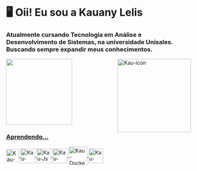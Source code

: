 <h1> 🖥 Oii! Eu sou a Kauany Lelis </h1>
<h3> Atualmente cursando Tecnologia em Análise e Desenvolvimento de Sistemas, na universidade Unisales. Buscando sempre expandir meus conhecimentos. </h3>

<div>
  <a href="https://beacons.ai/KauLelis">
  <img height="180em" src="https://github-readme-stats.vercel.app/api?username=KauLelis&show_icons=true&theme=nord&include_all_commits=true&count_private=true"/>
  <img align="right" alt="Kau-icon" heigth="250" width="200" src="https://cdn.discordapp.com/attachments/1225949939746603031/1225950102338801707/download20240304002055_1.png?ex=6622fe01&is=66108901&hm=a0cc3ce53cc40bd5eb7739460471d3e154cf13d621e0f4caea814e1f23cfddf3&">
</div>
    
<div>
  <h3> Aprendendo... </h3>

  <img align="center" alt="Kau-CSS" height="35" width="35" src="https://cdn.discordapp.com/attachments/1225949939746603031/1225950433282097222/image.png?ex=6622fe50&is=66108950&hm=a2658adff0e955dbee69558c423b6ca70a35dca6e9ad57be7ccfc1224f335c8d&">  
  
  <img align="center" alt="Kau-HTML" height="40" width="40" src="https://cdn.discordapp.com/attachments/1225949939746603031/1225950470410076231/image.png?ex=6622fe59&is=66108959&hm=d5bf7cf6fdc7fefad41319dd8c47b1550c1ef3722a785af4e24864927a140859&">
  
  <img align="center" alt="Kau-Js" height="40" width="40" src="https://cdn.discordapp.com/attachments/1225949939746603031/1225950504341999706/image.png?ex=6622fe61&is=66108961&hm=71773c86e162d727c7b480c5a32bc6a7faa5793a9f4109b0f95b987b24aa5ff7&">
  
  <img align="center" alt="Kau-Java" height="40" width="40" src="https://cdn.discordapp.com/attachments/1225949939746603031/1225950537267286026/image.png?ex=6622fe69&is=66108969&hm=53f057a020754ef480027469ed5cd19b4e8deb6a59f29c4b77a9ee453a94b014&">
  
  <img align="center" alt="Kau-Docker" height="50" width="50" src="https://cdn.discordapp.com/attachments/1225949939746603031/1225950564479799357/image.png?ex=6622fe6f&is=6610896f&hm=478016fe8e71d63c74497ac59537bd5c2c5ec22e956370ab94c1beb6f13c1956&">

  <img align="center" alt="Kau-Figma" height="40" width="40" src="https://cdn.discordapp.com/attachments/1225949939746603031/1225950593063981116/image.png?ex=6622fe76&is=66108976&hm=2ca93a21d31256894cd1474a055beb4901ef6d127ebc2f9b5f9dad2f43079ce7&">
  
</div>
